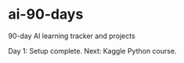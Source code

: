 # ai-90-days
90-day AI learning tracker and projects

Day 1: Setup complete. Next: Kaggle Python course.

